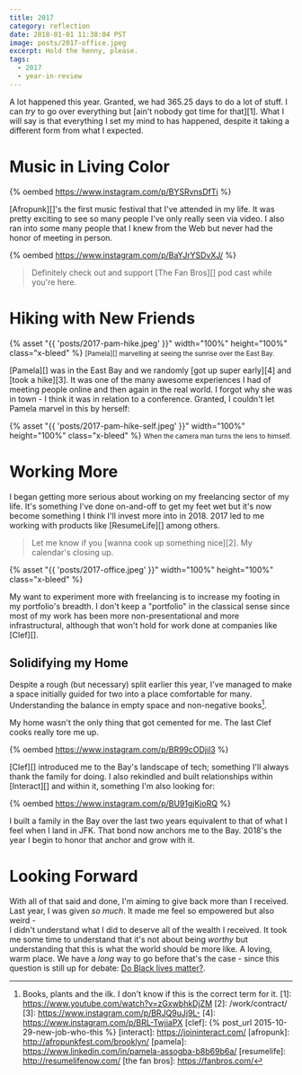 ```yaml
---
title: 2017
category: reflection
date: 2018-01-01 11:38:04 PST
image: posts/2017-office.jpeg
excerpt: Hold the henny, please.
tags:
  - 2017
  - year-in-review
---
```


A lot happened this year. Granted, we had 365.25 days to do a lot of stuff.
I can _try_ to go over everything but [ain't nobody got time for that][1]. What
I will say is that everything I set my mind to has happened, despite it taking
a different form from what I expected.

# Music in Living Color

{% oembed https://www.instagram.com/p/BYSRvnsDfTi %}

[Afropunk][]'s the first music festival that I've attended in my life. It was
pretty exciting to see so many people I've only really seen via video. I also
ran into some many people that I knew from the Web but never had the honor of
meeting in person.

{% oembed https://www.instagram.com/p/BaYJrYSDvXJ/ %}

> Definitely check out and support [The Fan Bros][] pod cast while you're here.

# Hiking with New Friends

{% asset "{{ 'posts/2017-pam-hike.jpeg' }}" width="100%" height="100%" class="x-bleed" %}
<small class="dark-gray tc mw6 db center">
  [Pamela][] marvelling at seeing the sunrise over the East Bay.
</small>

[Pamela][] was in the East Bay and we randomly [got up super early][4] and [took
a hike][3]. It was one of the many awesome experiences I had of meeting people
online and then again in the real world. I forgot why she was in town - I think
it was in relation to a conference. Granted, I couldn't let Pamela marvel in
this by herself:

{% asset "{{ 'posts/2017-pam-hike-self.jpeg' }}" width="100%" height="100%" class="x-bleed" %}
<small class="dark-gray tc mw6 db center">
  When the camera man turns the lens to himself.
</small>

# Working More
I began getting more serious about working on my freelancing sector of my life.
It's something I've done on-and-off to get my feet wet but it's now become
something I think I'll invest more into in 2018. 2017 led to me working with
products like [ResumeLife][] among others.

> Let me know if you [wanna cook up something nice][2]. My calendar's closing
> up.

{% asset "{{ 'posts/2017-office.jpeg' }}" width="100%" height="100%" class="x-bleed" %}

My want to experiment more with freelancing is to increase my footing in my
portfolio's breadth. I don't keep a "portfolio" in the classical sense since
most of my work has been more non-presentational and more infrastructural,
although that won't hold for work done at companies like [Clef][].

## Solidifying my Home
Despite a rough (but necessary) split earlier this year, I've managed to make
a space initially guided for two into a place comfortable for many.
Understanding the balance in empty space and non-negative books[^1].

My home wasn't the only thing that got cemented for me. The last Clef cooks really tore me up.

{% oembed https://www.instagram.com/p/BR99cODjil3 %}

[Clef][] introduced me to the Bay's landscape of tech; something I'll always
thank the family for doing. I also rekindled and built relationships within [Interact][]
and within it, something I'm also looking for:

{% oembed https://www.instagram.com/p/BU91gjKjoRQ %}

I built a family in the Bay over the last two years equivalent to that of what I
feel when I land in JFK. That bond now anchors me to the Bay. 2018's the year I
begin to honor that anchor and grow with it.

# Looking Forward
With all of that said and done, I'm aiming to give back more than I received.
Last year, I was given _so much_. It made me feel so empowered but also weird -  
I didn't understand what I did to deserve all of the wealth I received. It
took me some time to understand that it's not about being _worthy_ but
understanding that this is what the world should be more like. A loving, warm
place. We have a _long_ way to go before that's the case - since this question
is still up for debate: [Do Black lives matter?](/faq/blm).

[^1]: Books, plants and the ilk. I don't know if this is the correct term for it.
[1]: https://www.youtube.com/watch?v=zGxwbhkDjZM
[2]: /work/contract/
[3]: https://www.instagram.com/p/BRJQ9uJj9L-
[4]: https://www.instagram.com/p/BRL-TwjjaPX
[clef]: {% post_url 2015-10-29-new-job-who-this %}
[interact]: https://joininteract.com/
[afropunk]: http://afropunkfest.com/brooklyn/
[pamela]: https://www.linkedin.com/in/pamela-assogba-b8b69b6a/
[resumelife]: http://resumelifenow.com/
[the fan bros]: https://fanbros.com/
